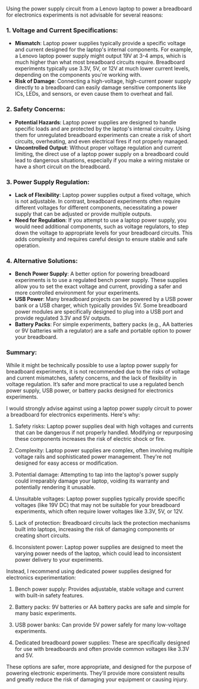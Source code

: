 Using the power supply circuit from a Lenovo laptop to power a breadboard for electronics experiments is not advisable for several reasons:

### 1. **Voltage and Current Specifications**:
   - **Mismatch**: Laptop power supplies typically provide a specific voltage and current designed for the laptop's internal components. For example, a Lenovo laptop power supply might output 19V at 3-4 amps, which is much higher than what most breadboard circuits require. Breadboard experiments typically use 3.3V, 5V, or 12V at much lower current levels, depending on the components you're working with.
   - **Risk of Damage**: Connecting a high-voltage, high-current power supply directly to a breadboard can easily damage sensitive components like ICs, LEDs, and sensors, or even cause them to overheat and fail.

### 2. **Safety Concerns**:
   - **Potential Hazards**: Laptop power supplies are designed to handle specific loads and are protected by the laptop's internal circuitry. Using them for unregulated breadboard experiments can create a risk of short circuits, overheating, and even electrical fires if not properly managed.
   - **Uncontrolled Output**: Without proper voltage regulation and current limiting, the direct use of a laptop power supply on a breadboard could lead to dangerous situations, especially if you make a wiring mistake or have a short circuit on the breadboard.

### 3. **Power Supply Regulation**:
   - **Lack of Flexibility**: Laptop power supplies output a fixed voltage, which is not adjustable. In contrast, breadboard experiments often require different voltages for different components, necessitating a power supply that can be adjusted or provide multiple outputs.
   - **Need for Regulation**: If you attempt to use a laptop power supply, you would need additional components, such as voltage regulators, to step down the voltage to appropriate levels for your breadboard circuits. This adds complexity and requires careful design to ensure stable and safe operation.

### 4. **Alternative Solutions**:
   - **Bench Power Supply**: A better option for powering breadboard experiments is to use a regulated bench power supply. These supplies allow you to set the exact voltage and current, providing a safer and more controlled environment for your experiments.
   - **USB Power**: Many breadboard projects can be powered by a USB power bank or a USB charger, which typically provides 5V. Some breadboard power modules are specifically designed to plug into a USB port and provide regulated 3.3V and 5V outputs.
   - **Battery Packs**: For simple experiments, battery packs (e.g., AA batteries or 9V batteries with a regulator) are a safe and portable option to power your breadboard.

### Summary:
While it might be technically possible to use a laptop power supply for breadboard experiments, it is not recommended due to the risks of voltage and current mismatches, safety concerns, and the lack of flexibility in voltage regulation. It’s safer and more practical to use a regulated bench power supply, USB power, or battery packs designed for electronics experiments.

I would strongly advise against using a laptop power supply circuit to power a breadboard for electronics experiments. Here's why:

1. Safety risks: Laptop power supplies deal with high voltages and currents that can be dangerous if not properly handled. Modifying or repurposing these components increases the risk of electric shock or fire.

2. Complexity: Laptop power supplies are complex, often involving multiple voltage rails and sophisticated power management. They're not designed for easy access or modification.

3. Potential damage: Attempting to tap into the laptop's power supply could irreparably damage your laptop, voiding its warranty and potentially rendering it unusable.

4. Unsuitable voltages: Laptop power supplies typically provide specific voltages (like 19V DC) that may not be suitable for your breadboard experiments, which often require lower voltages like 3.3V, 5V, or 12V.

5. Lack of protection: Breadboard circuits lack the protection mechanisms built into laptops, increasing the risk of damaging components or creating short circuits.

6. Inconsistent power: Laptop power supplies are designed to meet the varying power needs of the laptop, which could lead to inconsistent power delivery to your experiments.

Instead, I recommend using dedicated power supplies designed for electronics experimentation:

1. Bench power supply: Provides adjustable, stable voltage and current with built-in safety features.

2. Battery packs: 9V batteries or AA battery packs are safe and simple for many basic experiments.

3. USB power banks: Can provide 5V power safely for many low-voltage experiments.

4. Dedicated breadboard power supplies: These are specifically designed for use with breadboards and often provide common voltages like 3.3V and 5V.

These options are safer, more appropriate, and designed for the purpose of powering electronic experiments. They'll provide more consistent results and greatly reduce the risk of damaging your equipment or causing injury.
